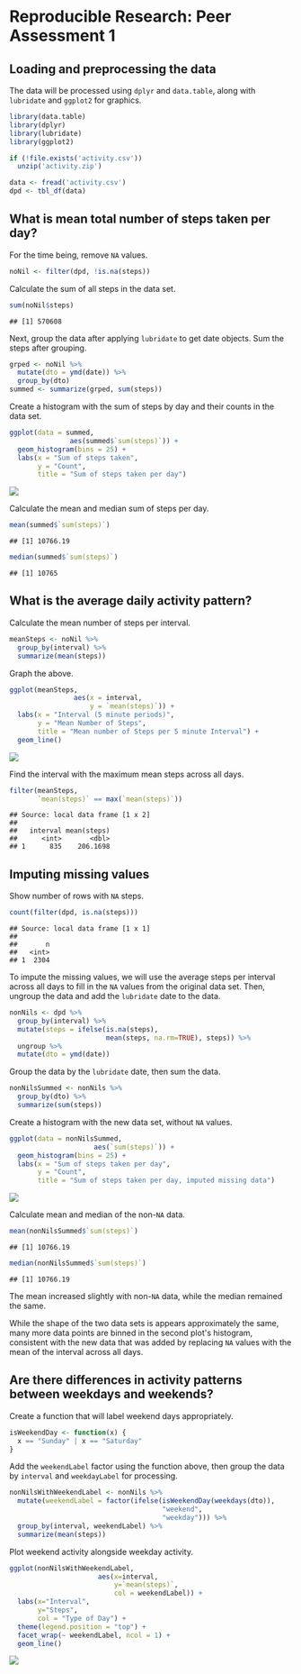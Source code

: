 # Reproducible Research: Peer Assessment 1


## Loading and preprocessing the data

The data will be processed using `dplyr` and `data.table`, along with `lubridate` and `ggplot2` for graphics.


```r
library(data.table)
library(dplyr)
library(lubridate)
library(ggplot2)

if (!file.exists('activity.csv'))
  unzip('activity.zip')

data <- fread('activity.csv')
dpd <- tbl_df(data)
```

## What is mean total number of steps taken per day?

For the time being, remove `NA` values.


```r
noNil <- filter(dpd, !is.na(steps))
```

Calculate the sum of all steps in the data set.

```r
sum(noNil$steps)
```

```
## [1] 570608
```

Next, group the data after applying `lubridate` to get date objects. Sum the steps after grouping.

```r
grped <- noNil %>%
  mutate(dto = ymd(date)) %>%
  group_by(dto)
summed <- summarize(grped, sum(steps))
```

Create a histogram with the sum of steps by day and their counts in the data set.


```r
ggplot(data = summed, 
               aes(summed$`sum(steps)`)) +
  geom_histogram(bins = 25) + 
  labs(x = "Sum of steps taken",
       y = "Count",
       title = "Sum of steps taken per day")
```

![](PA1_template_files/figure-html/plot-1-historgram-steps-1.png)<!-- -->

Calculate the mean and median sum of steps per day.

```r
mean(summed$`sum(steps)`)
```

```
## [1] 10766.19
```

```r
median(summed$`sum(steps)`)
```

```
## [1] 10765
```

## What is the average daily activity pattern?

Calculate the mean number of steps per interval.

```r
meanSteps <- noNil %>% 
  group_by(interval) %>% 
  summarize(mean(steps))
```

Graph the above.


```r
ggplot(meanSteps, 
                aes(x = interval,
                    y = `mean(steps)`)) +
  labs(x = "Interval (5 minute periods)",
       y = "Mean Number of Steps",
       title = "Mean number of Steps per 5 minute Interval") +
  geom_line()
```

![](PA1_template_files/figure-html/graph-interval-mean-steps-1.png)<!-- -->

Find the interval with the maximum mean steps across all days.


```r
filter(meanSteps, 
       `mean(steps)` == max(`mean(steps)`))
```

```
## Source: local data frame [1 x 2]
## 
##   interval mean(steps)
##      <int>       <dbl>
## 1      835    206.1698
```

## Imputing missing values

Show number of rows with `NA` steps. 

```r
count(filter(dpd, is.na(steps)))
```

```
## Source: local data frame [1 x 1]
## 
##       n
##   <int>
## 1  2304
```

To impute the missing values, we will use the average steps per interval across all days to fill in the `NA` values from the original data set. Then, ungroup the data and add the `lubridate` date to the data.


```r
nonNils <- dpd %>% 
  group_by(interval) %>% 
  mutate(steps = ifelse(is.na(steps), 
                        mean(steps, na.rm=TRUE), steps)) %>% 
  ungroup %>%
  mutate(dto = ymd(date))
```

Group the data by the `lubridate` date, then sum the data.


```r
nonNilsSummed <- nonNils %>%
  group_by(dto) %>%
  summarize(sum(steps))
```

Create a histogram with the new data set, without `NA` values.

```r
ggplot(data = nonNilsSummed, 
                     aes(`sum(steps)`)) +
  geom_histogram(bins = 25) + 
  labs(x = "Sum of steps taken per day",
       y = "Count",
       title = "Sum of steps taken per day, imputed missing data")
```

![](PA1_template_files/figure-html/non-nil-data-histogram-1.png)<!-- -->

Calculate mean and median of the non-`NA` data.

```r
mean(nonNilsSummed$`sum(steps)`)
```

```
## [1] 10766.19
```

```r
median(nonNilsSummed$`sum(steps)`)
```

```
## [1] 10766.19
```

The mean increased slightly with non-`NA` data, while the median remained the same.

While the shape of the two data sets is appears approximately the same, many more data points are binned in the second plot's histogram, consistent with the new data that was added by replacing `NA` values with the mean of the interval across all days.

## Are there differences in activity patterns between weekdays and weekends?

Create a function that will label weekend  days appropriately.

```r
isWeekendDay <- function(x) {
  x == "Sunday" | x == "Saturday"
}
```

Add the `weekendLabel` factor using the function above, then group the data by `interval` and `weekdayLabel` for processing.

```r
nonNilsWithWeekendLabel <- nonNils %>%
  mutate(weekendLabel = factor(ifelse(isWeekendDay(weekdays(dto)), 
                                      "weekend", 
                                      "weekday"))) %>%
  group_by(interval, weekendLabel) %>%
  summarize(mean(steps))
```

Plot weekend activity alongside weekday activity.


```r
ggplot(nonNilsWithWeekendLabel, 
                      aes(x=interval,
                          y=`mean(steps)`,
                          col = weekendLabel)) +
  labs(x="Interval",
       y="Steps",
       col = "Type of Day") +
  theme(legend.position = "top") +
  facet_wrap(~ weekendLabel, ncol = 1) + 
  geom_line()
```

![](PA1_template_files/figure-html/unnamed-chunk-2-1.png)<!-- -->

